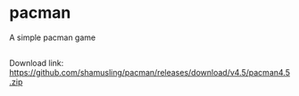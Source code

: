 # pacman

A simple pacman game
##
##
Download link:\
https://github.com/shamusling/pacman/releases/download/v4.5/pacman4.5.zip 
